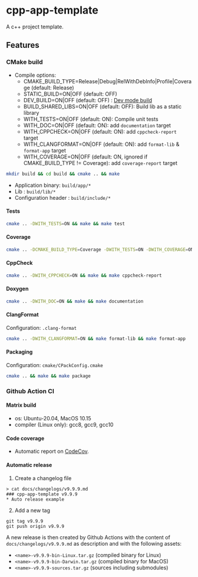 # cpp-app-template

A c++ project template.

## Features

### CMake build

* Compile options:
  * CMAKE_BUILD_TYPE=Release|Debug|RelWithDebInfo|Profile|Coverage (default: Release)
  * STATIC_BUILD=ON|OFF (default: OFF)
  * DEV_BUILD=ON|OFF (default: OFF) : [Dev mode build](https://github.com/tlemane/cpp-app-template/blob/master/CMakeLists.txt#L26)
  * BUILD_SHARED_LIBS=ON|OFF (default: OFF): Build lib as a static library
  * WITH_TESTS=ON|OFF (default: ON): Compile unit tests
  * WITH_DOC=ON|OFF (default: ON): add `documentation` target
  * WITH_CPPCHECK=ON|OFF (default: ON): add `cppcheck-report` target
  * WITH_CLANGFORMAT=ON|OFF (default: ON): add `format-lib` & `format-app` target
  * WITH_COVERAGE=ON|OFF (default: ON, ignored if CMAKE_BUILD_TYPE != Coverage): add `coverage-report` target

```bash
mkdir build && cd build && cmake .. && make
```

* Application binary: `build/app/*`
* Lib : `build/lib/*`
* Configuration header : `build/include/*`

#### Tests

```bash
cmake .. -DWITH_TESTS=ON && make && make test
```
#### Coverage

```bash
cmake .. -DCMAKE_BUILD_TYPE=Coverage -DWITH_TESTS=ON -DWITH_COVERAGE=ON && make && make coverage-report
```

#### CppCheck

```bash
cmake .. -DWITH_CPPCHECK=ON && make && make cppcheck-report
```
#### Doxygen

```bash
cmake .. -DWITH_DOC=ON && make && make documentation
```

#### ClangFormat

Configuration: `.clang-format`

```bash
cmake .. -DWITH_CLANGFORMAT=ON && make format-lib && make format-app
```
#### Packaging

Configuration: `cmake/CPackConfig.cmake`

```bash
cmake .. && make && make package
```

### Github Action CI

#### Matrix build

* os: Ubuntu-20.04, MacOS 10.15
* compiler (Linux only): gcc8, gcc9, gcc10

#### Code coverage

* Automatic report on [CodeCov](https://app.codecov.io/gh/tlemane/cpp-app-template/).

#### Automatic release

1. Create a changelog file


```
> cat docs/changelogs/v9.9.9.md
### cpp-app-template v9.9.9
* Auto release example
```

2. Add a new tag

```
git tag v9.9.9
git push origin v9.9.9
```

A new release is then created by Github Actions with the content of `docs/changelogs/v9.9.9.md` as description and with the following assets:
  * `<name>-v9.9.9-bin-Linux.tar.gz` (compiled binary for Linux)
  * `<name>-v9.9.9-bin-Darwin.tar.gz` (compiled binary for MacOS)
  * `<name>-v9.9.9-sources.tar.gz` (sources including submodules)